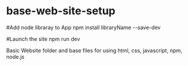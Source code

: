 # base-web-site-setup

#Add node libraray to App
npm install libraryName --save-dev

#Launch the site
npm run dev


Basic Website folder and base files for using html, css, javascript, npm, node.js
